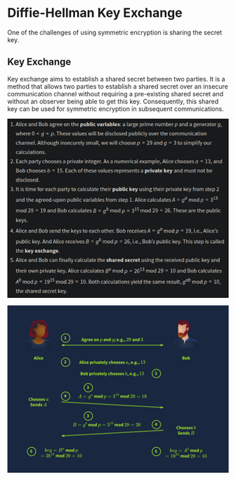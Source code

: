# Diffie-Hellman Key Exchange

One of the challenges of using symmetric encryption is sharing the secret key. 

## Key Exchange

Key exchange aims to establish a shared secret between two parties. It is a method that allows two parties to establish a shared secret over an insecure communication channel without requiring a pre-existing shared secret and without an observer being able to get this key. Consequently, this shared key can be used for symmetric encryption in subsequent communications.

![dif](../img/dif.png)

![dif](../img/dif2.svg)